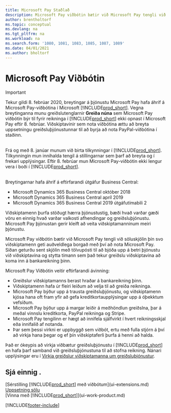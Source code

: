 ```yaml
---
title: Microsoft Pay Staðlað
description: Microsoft Pay viðbótin bætir við Microsoft Pay tengli við söluskjölin þín svo viðskiptamenn geti auðveldlega borgað með því að nota Microsoft Pay.
author: brentholtorf
ms.topic: conceptual
ms.devlang: na
ms.tgt_pltfrm: na
ms.workload: na
ms.search.form: '1080, 1081, 1083, 1085, 1087, 1089'
ms.date: 04/01/2021
ms.author: bholtorf
---
```

# <a name="the-microsoft-pay-extension"></a>Microsoft Pay Viðbótin

> [!IMPORTANT]
> Tekur gildi 8. febrúar 2020, breytingar á þjónustu Microsoft Pay hafa áhrif á Microsoft Pay-viðbótina í Microsoft [!INCLUDE[prod_short](includes/prod_long.md)]. Vegna breytinganna munu greiðslutenglarnir **Greiða núna** sem Microsoft Pay viðbótin býr til fyrir reikninga í [!INCLUDE[prod_short](includes/prod_short.md)] ekki opnast í Microsoft Pay eftir 8. febrúar. Viðskiptavinir sem nota viðbótina ættu að breyta uppsetningu greiðsluþjónustunnar til að byrja að nota PayPal-viðbótina í staðinn.<br /></br>
>
> Frá og með 8. janúar munum við birta tilkynningar í [!INCLUDE[prod_short](includes/prod_short.md)]. Tilkynningin mun innihalda tengil á stillingarnar sem þarf að breyta og í frekari upplýsingar. Eftir 8. febrúar mun Microsoft Pay-viðbótin ekki lengur vera í boði í [!INCLUDE[prod_short](includes/prod_short.md)].<br /></br>
>
> Breytingarnar hafa áhrif á eftirfarandi útgáfur Business Central:
> - Microsoft Dynamics 365 Business Central október 2018
> - Microsoft Dynamics 365 Business Central apríl 2019
> - Microsoft Dynamics 365 Business Central 2019 útgáfutímabili 2

Viðskiptamenn þurfa stöðugt hærra þjónustustig, bæði hvað varðar gæði vöru en einnig hvað varðar valkosti afhendingar og greiðsluþjónustu. Microsoft Pay þjónustan gerir kleift að veita viðskiptamanninum meiri þjónustu.

Microsoft Pay viðbótin bætir við Microsoft Pay tengli við söluskjölin þín svo viðskiptamenn geti auðveldlega borgað með því að nota Microsoft Pay. Síðan geturðu sent skjölin með tölvupósti til að bjóða upp á betri þjónustu við viðskiptavina og stytta tímann sem það tekur greiðslu viðskiptavina að koma inn á bankareikning þinn.

Microsoft Pay Viðbótin veitir eftirfarandi ávinning:
- Greiðslur viðskiptamanns berast hraðar á bankareikning þinn.
- Viðskiptamenn hafa úr fleiri leiðum að velja til að greiða reikninga.
- Microsoft Pay býður upp á trausta greiðsluþjónustu, og viðskiptamenn kjósa hana oft fram yfir að gefa kreditkortaupplýsingar upp á óþekktum vefsíðum.
- Microsoft Pay býður upp á margar leiðir á meðhöndlun greiðslna, þar á meðal vinnslu kreditkorta, PayPal reikninga og Stripe.
- Microsoft Pay tengilinn er hægt að innifela sjálfvirkt í hvert reikningsskjal eða innifalið af notanda.
- Þar sem þessi virkni er uppbyggð sem viðbót, ertu með fulla stjórn á því að virkja hana þegar og ef þín viðskiptaferli þurfa á henni að halda.

Það er ókeypis að virkja viðbætur greiðsluþjónustu í [!INCLUDE[prod_short](includes/prod_short.md)] en hafa þarf samband við greiðsluþjónustuna til að stofna reikning. Nánari upplýsingar eru í [Virkja greiðslur viðskiptamanna um greiðsluþjónustur](sales-how-enable-payment-service-extensions.md).

## <a name="see-also"></a>Sjá einnig .

[Sérstilling [!INCLUDE[prod_short](includes/prod_short.md)] með viðbótum](ui-extensions.md)  
[Uppsetning sölu](sales-setup-sales.md)  
[Vinna með [!INCLUDE[prod_short](includes/prod_short.md)]](ui-work-product.md)  

[!INCLUDE[footer-include](includes/footer-banner.md)]
